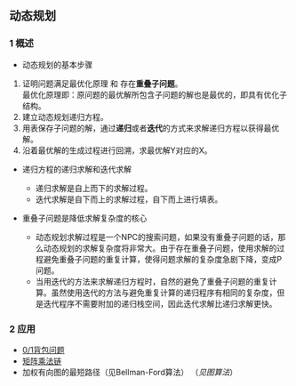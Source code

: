 ## 动态规划
### 1 概述  
 - 动态规划的基本步骤
  1. 证明问题满足最优化原理 和 存在**重叠子问题**。<br />最优化原理即：原问题的最优解所包含子问题的解也是最优的，即具有优化子结构。
  2. 建立动态规划递归方程。
  3. 用表保存子问题的解，通过**递归**或者**迭代**的方式来求解递归方程以获得最优解。
  4. 沿着最优解的生成过程进行回溯，求最优解Y对应的X。

 - 递归方程的递归求解和迭代求解
    - 递归求解是自上而下的求解过程。
    - 迭代求解是自下而上的求解过程，自下而上进行填表。

 - 重叠子问题是降低求解复杂度的核心
   - 动态规划求解过程是一个NPC的搜索问题，如果没有重叠子问题的话，那么动态规划的求解复杂度将非常大。由于存在重叠子问题，使用求解的过程避免重叠子问题的重复计算，使得问题求解的复杂度急剧下降，变成P问题。
   - 当用迭代的方法来求解递归方程时，自然的避免了重叠子问题的重复计算。虽然使用迭代的方法与避免重复计算的递归程序有相同的复杂度，但是迭代程序不需要附加的递归栈空间，因此迭代求解比递归求解更快。

### 2 应用  
 - [0/1背包问题](./knapsack0_1.cpp)
 - [矩阵乘法链](./matrixChain.cpp)
 - 加权有向图的最短路径（见Bellman-Ford算法） （*见图算法*）



